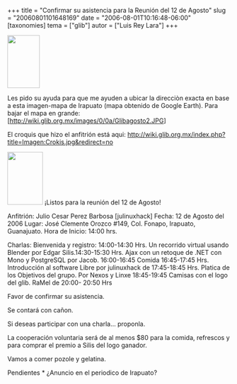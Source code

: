 +++
title = "Confirmar su asistencia para la Reunión del 12 de Agosto"
slug = "20060801101648169"
date = "2006-08-01T10:16:48-06:00"
[taxonomies]
tema = ["glib"]
autor = ["Luis Rey Lara"]
+++

<a href="http://www.glib.org.mx/images/articles/20060801101648169_2_original.jpg" title="Ver imagen sin proporción"><img width="73" height="119" src="http://www.glib.org.mx/images/articles/20060801101648169_2.jpg" alt=""></a>

Les pido su ayuda para que me ayuden a ubicar la direcciòn exacta en
base a esta imagen-mapa de Irapuato (mapa obtenido de Google Earth).
Para bajar el mapa en grande:
\[<a href="http://wiki.glib.org.mx/images/0/0a/Glibagosto2.JPG">http://wiki.glib.org.mx/images/0/0a/Glibagosto2.JPG</a>\]

El croquis que hizo el anfitrión está aqui:
<a href="http://wiki.glib.org.mx/index.php?title=Imagen:Crokis.jpg&amp;redirect=no">http://wiki.glib.org.mx/index.php?title=Imagen:Crokis.jpg&redirect=no</a>

<a href="http://www.glib.org.mx/images/articles/20060801101648169_1_original.JPG" title="Ver imagen sin proporción"><img width="80" height="119" src="http://www.glib.org.mx/images/articles/20060801101648169_1.JPG" alt=""></a>
¡Listos para la reunión del 12 de Agosto!

Anfitrión: Julio Cesar Perez Barbosa \[julinuxhack\] Fecha: 12 de Agosto
del 2006 Lugar: José Clemente Orozco #149, Col. Fonapo, Irapuato,
Guanajuato. Hora de Inicio: 14:00 hrs.

Charlas: Bienvenida y registro: 14:00-14:30 Hrs. Un recorrido virtual
usando Blender por Edgar Silis.14:30-15:30 Hrs. Ajax con un retoque de
.NET con Mono y PostgreSQL por Jacob. 16:00-16:45 Comida 16:45-17:45
Hrs. Introducción al software Libre por julinuxhack de 17:45-18:45 Hrs.
Platica de los Objetivos del grupo. Por Nexos y Linxe 18:45-19:45
Camisas con el logo del glib. RaMel de 20:00- 20:50 Hrs

<!-- more -->
Favor de confirmar su asistencia.

Se contará con cañon.

Si deseas participar con una charla… proponla.

La cooperación voluntaria será de al menos $80 para la comida, refrescos
y para comprar el premio a Silis del logo ganador.

Vamos a comer pozole y gelatina.

Pendientes \* ¿Anuncio en el periodico de Irapuato?

